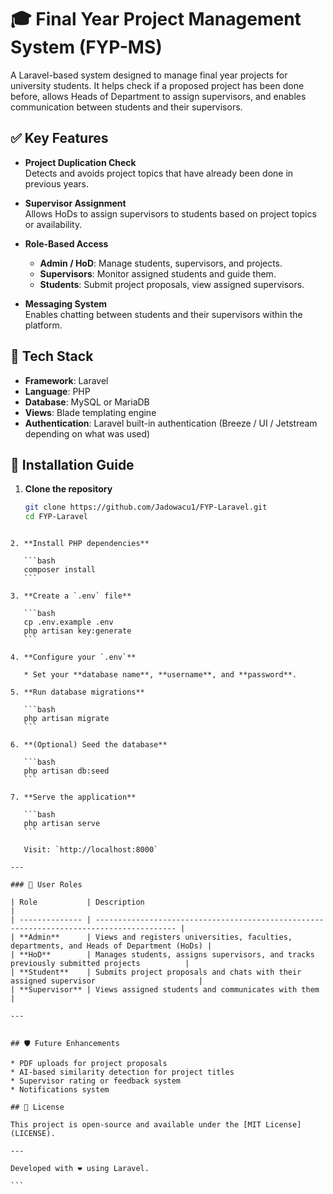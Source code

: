 # 🎓 Final Year Project Management System (FYP-MS)

A Laravel-based system designed to manage final year projects for university students. It helps check if a proposed project has been done before, allows Heads of Department to assign supervisors, and enables communication between students and their supervisors.

## ✅ Key Features

- **Project Duplication Check**  
  Detects and avoids project topics that have already been done in previous years.

- **Supervisor Assignment**  
  Allows HoDs to assign supervisors to students based on project topics or availability.

- **Role-Based Access**  
  - **Admin / HoD**: Manage students, supervisors, and projects.
  - **Supervisors**: Monitor assigned students and guide them.
  - **Students**: Submit project proposals, view assigned supervisors.

- **Messaging System**  
  Enables chatting between students and their supervisors within the platform.

## 🧰 Tech Stack

- **Framework**: Laravel
- **Language**: PHP
- **Database**: MySQL or MariaDB
- **Views**: Blade templating engine
- **Authentication**: Laravel built-in authentication (Breeze / UI / Jetstream depending on what was used)

## 🔧 Installation Guide

1. **Clone the repository**
   ```bash
   git clone https://github.com/Jadowacu1/FYP-Laravel.git
   cd FYP-Laravel
````

2. **Install PHP dependencies**

   ```bash
   composer install
   ```

3. **Create a `.env` file**

   ```bash
   cp .env.example .env
   php artisan key:generate
   ```

4. **Configure your `.env`**

   * Set your **database name**, **username**, and **password**.

5. **Run database migrations**

   ```bash
   php artisan migrate
   ```

6. **(Optional) Seed the database**

   ```bash
   php artisan db:seed
   ```

7. **Serve the application**

   ```bash
   php artisan serve
   ```

   Visit: `http://localhost:8000`

---

### 👥 User Roles

| Role           | Description                                                                              |
| -------------- | ---------------------------------------------------------------------------------------- |
| **Admin**      | Views and registers universities, faculties, departments, and Heads of Department (HoDs) |
| **HoD**        | Manages students, assigns supervisors, and tracks previously submitted projects          |
| **Student**    | Submits project proposals and chats with their assigned supervisor                       |
| **Supervisor** | Views assigned students and communicates with them                                       |

---


## 🛡️ Future Enhancements

* PDF uploads for project proposals
* AI-based similarity detection for project titles
* Supervisor rating or feedback system
* Notifications system

## 📄 License

This project is open-source and available under the [MIT License](LICENSE).

---

Developed with ❤️ using Laravel.

```

